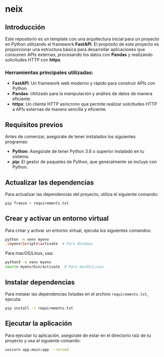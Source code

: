
# neix

## Introducción

Este repositorio es un template con una arquitectura inicial para un proyecto en Python utilizando el framework **FastAPI**. El propósito de este proyecto es proporcionar una estructura básica para desarrollar aplicaciones que consumen APIs externas, procesando los datos con **Pandas** y realizando solicitudes HTTP con **httpx**.

### Herramientas principales utilizadas:

- **FastAPI**: Un framework web moderno y rápido para construir APIs con Python.
- **Pandas**: Utilizado para la manipulación y análisis de datos de manera eficiente.
- **httpx**: Un cliente HTTP asíncrono que permite realizar solicitudes HTTP a APIs externas de manera sencilla y eficiente.

## Requisitos previos

Antes de comenzar, asegúrate de tener instalados los siguientes programas:

- **Python**: Asegúrate de tener Python 3.6 o superior instalado en tu sistema.
- **pip**: El gestor de paquetes de Python, que generalmente se incluye con Python.

## Actualizar las dependencias

Para actualizar las dependencias del proyecto, utiliza el siguiente comando:

```bash
pip freeze > requirements.txt
```

## Crear y activar un entorno virtual

Para crear y activar un entorno virtual, ejecuta los siguientes comandos:

```bash
python -m venv myenv
.\myenv\Scripts\activate  # Para Windows
```

Para macOS/Linux, usa:

```bash
python3 -m venv myenv
source myenv/bin/activate  # Para macOS/Linux
```

## Instalar dependencias

Para instalar las dependencias listadas en el archivo `requirements.txt`, ejecuta:

```bash
pip install -r requirements.txt
```

## Ejecutar la aplicación

Para ejecutar tu aplicación, asegúrate de estar en el directorio raíz de tu proyecto y usa el siguiente comando:

```bash
uvicorn app.main:app --reload
```
